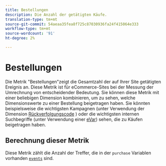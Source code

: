 ```yaml
---
title: Bestellungen
description: Die Anzahl der getätigten Käufe.
translation-type: tm+mt
source-git-commit: 54aeaa35fea8f725c87030936fa24f415064e333
workflow-type: tm+mt
source-wordcount: '91'
ht-degree: 2%

---
```



# Bestellungen

Die Metrik &quot;Bestellungen&quot;zeigt die Gesamtzahl der auf Ihrer Site getätigten Ereignis an. Diese Metrik ist für eCommerce-Sites bei der Messung der Umrechnung von entscheidender Bedeutung. Sie können diese Metrik mit einer beliebigen Dimension kombinieren, um zu sehen, welche Dimensionswerte zu einer Bestellung beigetragen haben. Sie könnten beispielsweise die wichtigsten Kampagnen (unter Verwendung der Dimension [Rückverfolgungscode](../dimensions/tracking-code.md) ) oder die wichtigsten internen Suchbegriffe (unter Verwendung einer [eVar](../dimensions/evar.md)) sehen, die zu Käufen beigetragen haben.

## Berechnung dieser Metrik

Diese Metrik zählt die Anzahl der Treffer, die in der `purchase` Variablen vorhanden [`events`](/help/implement/vars/page-vars/events/events-overview.md) sind.
